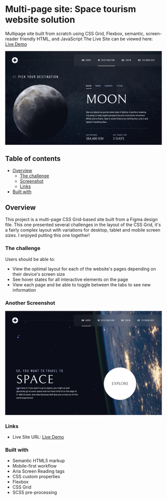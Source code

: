 # Multi-page site: Space tourism website solution
Multipage site built from scratch using CSS Grid, Flexbox, semantic, screen-reader friendly HTML, and JavaScript 
The Live Site can be viewed here: [Live Demo](https://xyeres.github.io/space-tourism)

[![](./screenshot.jpg)](https://xyeres.github.io/space-tourism)
## Table of contents

- [Overview](#overview)
  - [The challenge](#the-challenge)
  - [Screenshot](#screenshot)
  - [Links](#links)
- [Built with](#built-with)

## Overview
This project is a multi-page CSS Grid-based site built from a Figma design file. This one presented several challenges in the layout of the CSS Grid, it's a fairly complex layout with variations for desktop, tablet and mobile screen sizes. I enjoyed putting this one together!  
### The challenge

Users should be able to:

- View the optimal layout for each of the website's pages depending on their device's screen size
- See hover states for all interactive elements on the page
- View each page and be able to toggle between the tabs to see new information

### Another Screenshot 
[![](./screenshot-1.jpg)](https://xyeres.github.io/space-tourism)

### Links
- Live Site URL: [Live Demo](https://xyeres.github.io/space-tourism)
### Built with

- Semantic HTML5 markup
- Mobile-first workflow
- Aria Screen Reading tags 
- CSS custom properties
- Flexbox
- CSS Grid
- SCSS pre-processing
